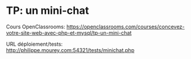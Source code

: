# TP: un mini-chat
Cours OpenClassrooms: https://openclassrooms.com/courses/concevez-votre-site-web-avec-php-et-mysql/tp-un-mini-chat

URL déploiement/tests: http://philippe.mourey.com:54321/tests/minichat.php
